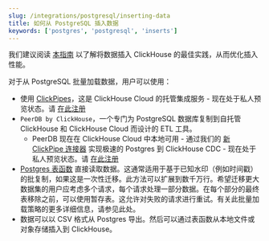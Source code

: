 ```yaml
---
slug: /integrations/postgresql/inserting-data
title: 如何从 PostgreSQL 插入数据
keywords: ['postgres', 'postgresql', 'inserts']
---
```


我们建议阅读 [本指南](/guides/inserting-data) 以了解将数据插入 ClickHouse 的最佳实践，从而优化插入性能。

对于从 PostgreSQL 批量加载数据，用户可以使用：

- 使用 [ClickPipes](/integrations/clickpipes/postgres)，这是 ClickHouse Cloud 的托管集成服务 - 现在处于私人预览状态。请 [在此注册](https://clickpipes.peerdb.io/)
- `PeerDB by ClickHouse`，一个专门为 PostgreSQL 数据库复制到自托管 ClickHouse 和 ClickHouse Cloud 而设计的 ETL 工具。
    - PeerDB 现在在 ClickHouse Cloud 中本地可用 - 通过我们的 [新 ClickPipe 连接器](/integrations/clickpipes/postgres) 实现极速的 Postgres 到 ClickHouse CDC - 现在处于私人预览状态。请 [在此注册](https://clickpipes.peerdb.io/)
- [Postgres 表函数](/sql-reference/table-functions/postgresql) 直接读取数据。这通常适用于基于已知水印（例如时间戳）的批复制，如果这是一次性迁移。此方法可以扩展到数千万行。希望迁移更大数据集的用户应考虑多个请求，每个请求处理一部分数据。在每个部分的最终表移除之前，可以使用暂存表。这允许对失败的请求进行重试。有关此批量加载策略的更多详细信息，请参见此处。
- 数据可以以 CSV 格式从 Postgres 导出。然后可以通过表函数从本地文件或对象存储插入到 ClickHouse。
